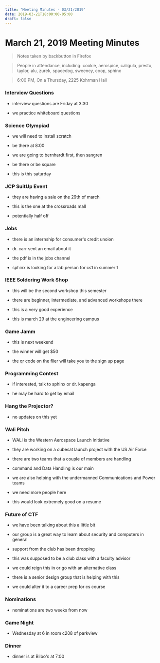 ```yaml
---
title: "Meeting Minutes - 03/21/2019"
date: 2019-03-21T18:00:00-05:00
draft: false
---
```


# March 21, 2019 Meeting Minutes
> Notes taken by backbutton in Firefox

> People in attendance, including: cookie, aerospice, caligula, presto, taylor, alu, zurek, spacedog, sweeney, coop, sphinx

> 6:00 PM, On a Thursday, 2225 Kohrman Hall

### Interview Questions

* interview questions are Friday at 3:30

* we practice whiteboard questions

### Science Olympiad

* we will need to install scratch

* be there at 8:00

* we are going to bernhardt first, then sangren

* be there or be square

* this is this saturday

### JCP SuitUp Event

* they are having a sale on the 29th of march

* this is the one at the crossroads mall

* potentially half off

### Jobs

* there is an internship for consumer's credit unoion

* dr. carr sent an email about it

* the pdf is in the jobs channel

* sphinx is looking for a lab person for cs1 in summer 1

### IEEE Soldering Work Shop

* this will be the second workshop this semester

* there are beginner, intermediate, and advanced workshops there

* this is a very good experience

* this is march 29 at the engineering campus

### Game Jamm

* this is next weekend

* the winner will get $50

* the qr code on the flier will take you to the sign up page

### Programming Contest

* if interested, talk to sphinx or dr. kapenga

* he may be hard to get by email

### Hang the Projector?

* no updates on this yet

### Wali Pitch

* WALI is the Western Aerospace Launch Initiative

* they are working on a cubesat launch project with the US Air Force

* there are two teams that a couple of members are handling

* command and Data Handling is our main

* we are also helping with the undermanned Communications and Power teams

* we need more people here

* this would look extremely good on a resume

### Future of CTF

* we have been talking about this a little bit

* our group is a great way to learn about security and computers in general

* support from the club has been dropping

* this was supposed to be a club class with a faculty advisor

* we could reign this in or go with an alternative class

* there is a senior design group that is helping with this

* we could alter it to a career prep for cs course

### Nominations

* nominations are two weeks from now

### Game Night

* Wednesday at 6 in room c208 of parkview

### Dinner

* dinner is at Bilbo's at 7:00
